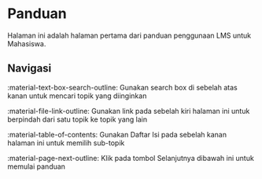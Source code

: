 # Panduan

Halaman ini adalah halaman pertama dari panduan penggunaan LMS untuk Mahasiswa. 

## Navigasi

:material-text-box-search-outline: Gunakan search box di sebelah atas kanan untuk mencari topik yang diinginkan  

:material-file-link-outline: Gunakan link pada sebelah kiri halaman ini untuk berpindah dari satu topik ke topik yang lain  

:material-table-of-contents: Gunakan Daftar Isi pada sebelah kanan halaman ini untuk memilih sub-topik  

:material-page-next-outline: Klik pada tombol Selanjutnya dibawah ini untuk memulai panduan



